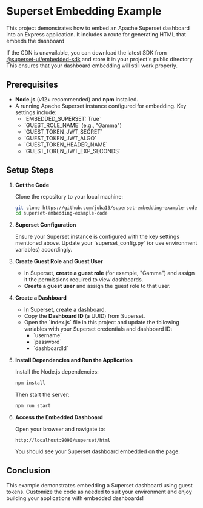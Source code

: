 # Superset Embedding Example

This project demonstrates how to embed an Apache Superset dashboard into an Express application. It includes a route for generating HTML that embeds the dashboard 

If the CDN is unavailable, you can download the latest SDK from [@superset-ui/embedded-sdk](https://www.npmjs.com/package/@superset-ui/embedded-sdk) and store it in your project's public directory. This ensures that your dashboard embedding will still work properly.


## Prerequisites

- **Node.js** (v12+ recommended) and **npm** installed.
- A running Apache Superset instance configured for embedding. Key settings include:
  - \`EMBEDDED_SUPERSET: True\`
  - \`GUEST_ROLE_NAME\` (e.g., "Gamma")
  - \`GUEST_TOKEN_JWT_SECRET\`
  - \`GUEST_TOKEN_JWT_ALGO\`
  - \`GUEST_TOKEN_HEADER_NAME\`
  - \`GUEST_TOKEN_JWT_EXP_SECONDS\`

## Setup Steps

1. **Get the Code**

   Clone the repository to your local machine:
   ```bash
   git clone https://github.com/juba13/superset-embedding-example-code.git
   cd superset-embedding-example-code
   ```

2. **Superset Configuration**

   Ensure your Superset instance is configured with the key settings mentioned above. Update your \`superset_config.py\` (or use environment variables) accordingly.

3. **Create Guest Role and Guest User**

   - In Superset, **create a guest role** (for example, "Gamma") and assign it the permissions required to view dashboards.
   - **Create a guest user** and assign the guest role to that user.

4. **Create a Dashboard**

   - In Superset, create a dashboard.
   - Copy the **Dashboard ID** (a UUID) from Superset.
   - Open the \`index.js\` file in this project and update the following variables with your Superset credentials and dashboard ID:
     - \`username\`
     - \`password\`
     - \`dashboardId\`

5. **Install Dependencies and Run the Application**

   Install the Node.js dependencies:
   ```bash
   npm install
   ```
   Then start the server:
   ```bash
   npm run start
   ```

6. **Access the Embedded Dashboard**

   Open your browser and navigate to:
   ```
   http://localhost:9090/superset/html
   ```
   You should see your Superset dashboard embedded on the page.


## Conclusion

This example demonstrates embedding a Superset dashboard using guest tokens. Customize the code as needed to suit your environment and enjoy building your applications with embedded dashboards!

